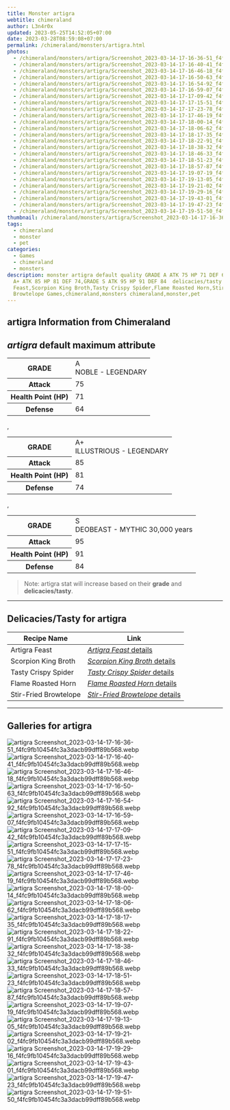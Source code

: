 ```yaml
---
title: Monster artigra
webtitle: chimeraland
author: L3n4r0x
updated: 2023-05-25T14:52:05+07:00
date: 2023-03-28T08:59:08+07:00
permalink: /chimeraland/monsters/artigra.html
photos:
  - /chimeraland/monsters/artigra/Screenshot_2023-03-14-17-16-36-51_f4fc9fb10454fc3a3dacb99dff89b568.webp
  - /chimeraland/monsters/artigra/Screenshot_2023-03-14-17-16-40-41_f4fc9fb10454fc3a3dacb99dff89b568.webp
  - /chimeraland/monsters/artigra/Screenshot_2023-03-14-17-16-46-18_f4fc9fb10454fc3a3dacb99dff89b568.webp
  - /chimeraland/monsters/artigra/Screenshot_2023-03-14-17-16-50-63_f4fc9fb10454fc3a3dacb99dff89b568.webp
  - /chimeraland/monsters/artigra/Screenshot_2023-03-14-17-16-54-92_f4fc9fb10454fc3a3dacb99dff89b568.webp
  - /chimeraland/monsters/artigra/Screenshot_2023-03-14-17-16-59-07_f4fc9fb10454fc3a3dacb99dff89b568.webp
  - /chimeraland/monsters/artigra/Screenshot_2023-03-14-17-17-09-42_f4fc9fb10454fc3a3dacb99dff89b568.webp
  - /chimeraland/monsters/artigra/Screenshot_2023-03-14-17-17-15-51_f4fc9fb10454fc3a3dacb99dff89b568.webp
  - /chimeraland/monsters/artigra/Screenshot_2023-03-14-17-17-23-78_f4fc9fb10454fc3a3dacb99dff89b568.webp
  - /chimeraland/monsters/artigra/Screenshot_2023-03-14-17-17-46-19_f4fc9fb10454fc3a3dacb99dff89b568.webp
  - /chimeraland/monsters/artigra/Screenshot_2023-03-14-17-18-00-14_f4fc9fb10454fc3a3dacb99dff89b568.webp
  - /chimeraland/monsters/artigra/Screenshot_2023-03-14-17-18-06-62_f4fc9fb10454fc3a3dacb99dff89b568.webp
  - /chimeraland/monsters/artigra/Screenshot_2023-03-14-17-18-17-35_f4fc9fb10454fc3a3dacb99dff89b568.webp
  - /chimeraland/monsters/artigra/Screenshot_2023-03-14-17-18-22-91_f4fc9fb10454fc3a3dacb99dff89b568.webp
  - /chimeraland/monsters/artigra/Screenshot_2023-03-14-17-18-38-32_f4fc9fb10454fc3a3dacb99dff89b568.webp
  - /chimeraland/monsters/artigra/Screenshot_2023-03-14-17-18-46-33_f4fc9fb10454fc3a3dacb99dff89b568.webp
  - /chimeraland/monsters/artigra/Screenshot_2023-03-14-17-18-51-23_f4fc9fb10454fc3a3dacb99dff89b568.webp
  - /chimeraland/monsters/artigra/Screenshot_2023-03-14-17-18-57-87_f4fc9fb10454fc3a3dacb99dff89b568.webp
  - /chimeraland/monsters/artigra/Screenshot_2023-03-14-17-19-07-19_f4fc9fb10454fc3a3dacb99dff89b568.webp
  - /chimeraland/monsters/artigra/Screenshot_2023-03-14-17-19-13-05_f4fc9fb10454fc3a3dacb99dff89b568.webp
  - /chimeraland/monsters/artigra/Screenshot_2023-03-14-17-19-21-02_f4fc9fb10454fc3a3dacb99dff89b568.webp
  - /chimeraland/monsters/artigra/Screenshot_2023-03-14-17-19-29-16_f4fc9fb10454fc3a3dacb99dff89b568.webp
  - /chimeraland/monsters/artigra/Screenshot_2023-03-14-17-19-43-01_f4fc9fb10454fc3a3dacb99dff89b568.webp
  - /chimeraland/monsters/artigra/Screenshot_2023-03-14-17-19-47-23_f4fc9fb10454fc3a3dacb99dff89b568.webp
  - /chimeraland/monsters/artigra/Screenshot_2023-03-14-17-19-51-50_f4fc9fb10454fc3a3dacb99dff89b568.webp
thumbnail: /chimeraland/monsters/artigra/Screenshot_2023-03-14-17-16-36-51_f4fc9fb10454fc3a3dacb99dff89b568.webp
tags:
  - chimeraland
  - monster
  - pet
categories:
  - Games
  - chimeraland
  - monsters
description: monster artigra default quality GRADE A ATK 75 HP 71 DEF 64,GRADE
  A+ ATK 85 HP 81 DEF 74,GRADE S ATK 95 HP 91 DEF 84  delicacies/tasty Artigra
  Feast,Scorpion King Broth,Tasty Crispy Spider,Flame Roasted Horn,Stir-Fried
  Browtelope Games,chimeraland,monsters chimeraland,monster,pet
---
```


<link
  rel="stylesheet"
  href="https://rawcdn.githack.com/dimaslanjaka/Web-Manajemen/870a349/css/bootstrap-5-3-0-alpha3-wrapper.css"
/>
<section id="bootstrap-wrapper">
  <h2>artigra Information from Chimeraland</h2>
  <h2 id="attribute"><i>artigra</i> default maximum attribute</h2>
  <div class="row">
    <div class="col mb-2">
      <div class="card bg-dark text-light">
        <div class="card-body">
          <table>
            <tr>
              <th>GRADE</th>
              <td>
                A <br /><span class="text-warning">NOBLE - LEGENDARY</span>
              </td>
            </tr>
            <tr>
              <th>Attack</th>
              <td>75</td>
            </tr>
            <tr>
              <th>Health Point (HP)</th>
              <td>71</td>
            </tr>
            <tr>
              <th>Defense</th>
              <td>64</td>
            </tr>
          </table>
        </div>
      </div>
    </div>
    ,
    <div class="col mb-2">
      <div class="card bg-dark text-light">
        <div class="card-body">
          <table>
            <tr>
              <th>GRADE</th>
              <td>
                A+ <br /><span class="text-warning"
                  >ILLUSTRIOUS - LEGENDARY</span
                >
              </td>
            </tr>
            <tr>
              <th>Attack</th>
              <td>85</td>
            </tr>
            <tr>
              <th>Health Point (HP)</th>
              <td>81</td>
            </tr>
            <tr>
              <th>Defense</th>
              <td>74</td>
            </tr>
          </table>
        </div>
      </div>
    </div>
    ,
    <div class="col mb-2">
      <div class="card bg-dark text-light">
        <div class="card-body">
          <table>
            <tr>
              <th>GRADE</th>
              <td>
                S <br /><span class="text-danger"
                  >DEOBEAST - MYTHIC 30,000 years</span
                >
              </td>
            </tr>
            <tr>
              <th>Attack</th>
              <td>95</td>
            </tr>
            <tr>
              <th>Health Point (HP)</th>
              <td>91</td>
            </tr>
            <tr>
              <th>Defense</th>
              <td>84</td>
            </tr>
          </table>
        </div>
      </div>
    </div>
  </div>
  <blockquote>
    Note: artigra stat will increase based on their <b>grade</b> and
    <b>delicacies/tasty</b>.
  </blockquote>
  <hr />
  <h2 id="delicacies">Delicacies/Tasty for artigra</h2>
  <div class="card">
    <div class="card-body">
      <div class="table-responsive">
        <table class="table table-striped table-dark">
          <thead>
            <tr>
              <th>Recipe Name</th>
              <th>Link</th>
            </tr>
          </thead>
          <tbody>
            <tr>
              <td>Artigra Feast</td>
              <td>
                <a
                  href="#"
                  class="text-primary"
                  title="Click here to view recipe Artigra Feast details"
                  ><i>Artigra Feast</i> details</a
                >
              </td>
            </tr>
            <tr>
              <td>Scorpion King Broth</td>
              <td>
                <a
                  href="#"
                  class="text-primary"
                  title="Click here to view recipe Scorpion King Broth details"
                  ><i>Scorpion King Broth</i> details</a
                >
              </td>
            </tr>
            <tr>
              <td>Tasty Crispy Spider</td>
              <td>
                <a
                  href="#"
                  class="text-primary"
                  title="Click here to view recipe Tasty Crispy Spider details"
                  ><i>Tasty Crispy Spider</i> details</a
                >
              </td>
            </tr>
            <tr>
              <td>Flame Roasted Horn</td>
              <td>
                <a
                  href="https://www.webmanajemen.com/chimeraland/recipes/flame-roasted-horn.html"
                  class="text-primary"
                  title="Click here to view recipe Flame Roasted Horn details"
                  ><i>Flame Roasted Horn</i> details</a
                >
              </td>
            </tr>
            <tr>
              <td>Stir-Fried Browtelope</td>
              <td>
                <a
                  href="https://www.webmanajemen.com/chimeraland/recipes/stir-fried-browtelope.html"
                  class="text-primary"
                  title="Click here to view recipe Stir-Fried Browtelope details"
                  ><i>Stir-Fried Browtelope</i> details</a
                >
              </td>
            </tr>
          </tbody>
        </table>
      </div>
    </div>
  </div>
  <hr />
  <div id="gallery">
    <h2>Galleries for artigra</h2>
    <div class="row">
      <div class="col-lg-6 col-12">
        <img
          src="https://www.webmanajemen.com/chimeraland/monsters/artigra/Screenshot_2023-03-14-17-16-36-51_f4fc9fb10454fc3a3dacb99dff89b568.webp"
          alt="artigra Screenshot_2023-03-14-17-16-36-51_f4fc9fb10454fc3a3dacb99dff89b568.webp"
        />
      </div>
      <div class="col-lg-6 col-12">
        <img
          src="https://www.webmanajemen.com/chimeraland/monsters/artigra/Screenshot_2023-03-14-17-16-40-41_f4fc9fb10454fc3a3dacb99dff89b568.webp"
          alt="artigra Screenshot_2023-03-14-17-16-40-41_f4fc9fb10454fc3a3dacb99dff89b568.webp"
        />
      </div>
      <div class="col-lg-6 col-12">
        <img
          src="https://www.webmanajemen.com/chimeraland/monsters/artigra/Screenshot_2023-03-14-17-16-46-18_f4fc9fb10454fc3a3dacb99dff89b568.webp"
          alt="artigra Screenshot_2023-03-14-17-16-46-18_f4fc9fb10454fc3a3dacb99dff89b568.webp"
        />
      </div>
      <div class="col-lg-6 col-12">
        <img
          src="https://www.webmanajemen.com/chimeraland/monsters/artigra/Screenshot_2023-03-14-17-16-50-63_f4fc9fb10454fc3a3dacb99dff89b568.webp"
          alt="artigra Screenshot_2023-03-14-17-16-50-63_f4fc9fb10454fc3a3dacb99dff89b568.webp"
        />
      </div>
      <div class="col-lg-6 col-12">
        <img
          src="https://www.webmanajemen.com/chimeraland/monsters/artigra/Screenshot_2023-03-14-17-16-54-92_f4fc9fb10454fc3a3dacb99dff89b568.webp"
          alt="artigra Screenshot_2023-03-14-17-16-54-92_f4fc9fb10454fc3a3dacb99dff89b568.webp"
        />
      </div>
      <div class="col-lg-6 col-12">
        <img
          src="https://www.webmanajemen.com/chimeraland/monsters/artigra/Screenshot_2023-03-14-17-16-59-07_f4fc9fb10454fc3a3dacb99dff89b568.webp"
          alt="artigra Screenshot_2023-03-14-17-16-59-07_f4fc9fb10454fc3a3dacb99dff89b568.webp"
        />
      </div>
      <div class="col-lg-6 col-12">
        <img
          src="https://www.webmanajemen.com/chimeraland/monsters/artigra/Screenshot_2023-03-14-17-17-09-42_f4fc9fb10454fc3a3dacb99dff89b568.webp"
          alt="artigra Screenshot_2023-03-14-17-17-09-42_f4fc9fb10454fc3a3dacb99dff89b568.webp"
        />
      </div>
      <div class="col-lg-6 col-12">
        <img
          src="https://www.webmanajemen.com/chimeraland/monsters/artigra/Screenshot_2023-03-14-17-17-15-51_f4fc9fb10454fc3a3dacb99dff89b568.webp"
          alt="artigra Screenshot_2023-03-14-17-17-15-51_f4fc9fb10454fc3a3dacb99dff89b568.webp"
        />
      </div>
      <div class="col-lg-6 col-12">
        <img
          src="https://www.webmanajemen.com/chimeraland/monsters/artigra/Screenshot_2023-03-14-17-17-23-78_f4fc9fb10454fc3a3dacb99dff89b568.webp"
          alt="artigra Screenshot_2023-03-14-17-17-23-78_f4fc9fb10454fc3a3dacb99dff89b568.webp"
        />
      </div>
      <div class="col-lg-6 col-12">
        <img
          src="https://www.webmanajemen.com/chimeraland/monsters/artigra/Screenshot_2023-03-14-17-17-46-19_f4fc9fb10454fc3a3dacb99dff89b568.webp"
          alt="artigra Screenshot_2023-03-14-17-17-46-19_f4fc9fb10454fc3a3dacb99dff89b568.webp"
        />
      </div>
      <div class="col-lg-6 col-12">
        <img
          src="https://www.webmanajemen.com/chimeraland/monsters/artigra/Screenshot_2023-03-14-17-18-00-14_f4fc9fb10454fc3a3dacb99dff89b568.webp"
          alt="artigra Screenshot_2023-03-14-17-18-00-14_f4fc9fb10454fc3a3dacb99dff89b568.webp"
        />
      </div>
      <div class="col-lg-6 col-12">
        <img
          src="https://www.webmanajemen.com/chimeraland/monsters/artigra/Screenshot_2023-03-14-17-18-06-62_f4fc9fb10454fc3a3dacb99dff89b568.webp"
          alt="artigra Screenshot_2023-03-14-17-18-06-62_f4fc9fb10454fc3a3dacb99dff89b568.webp"
        />
      </div>
      <div class="col-lg-6 col-12">
        <img
          src="https://www.webmanajemen.com/chimeraland/monsters/artigra/Screenshot_2023-03-14-17-18-17-35_f4fc9fb10454fc3a3dacb99dff89b568.webp"
          alt="artigra Screenshot_2023-03-14-17-18-17-35_f4fc9fb10454fc3a3dacb99dff89b568.webp"
        />
      </div>
      <div class="col-lg-6 col-12">
        <img
          src="https://www.webmanajemen.com/chimeraland/monsters/artigra/Screenshot_2023-03-14-17-18-22-91_f4fc9fb10454fc3a3dacb99dff89b568.webp"
          alt="artigra Screenshot_2023-03-14-17-18-22-91_f4fc9fb10454fc3a3dacb99dff89b568.webp"
        />
      </div>
      <div class="col-lg-6 col-12">
        <img
          src="https://www.webmanajemen.com/chimeraland/monsters/artigra/Screenshot_2023-03-14-17-18-38-32_f4fc9fb10454fc3a3dacb99dff89b568.webp"
          alt="artigra Screenshot_2023-03-14-17-18-38-32_f4fc9fb10454fc3a3dacb99dff89b568.webp"
        />
      </div>
      <div class="col-lg-6 col-12">
        <img
          src="https://www.webmanajemen.com/chimeraland/monsters/artigra/Screenshot_2023-03-14-17-18-46-33_f4fc9fb10454fc3a3dacb99dff89b568.webp"
          alt="artigra Screenshot_2023-03-14-17-18-46-33_f4fc9fb10454fc3a3dacb99dff89b568.webp"
        />
      </div>
      <div class="col-lg-6 col-12">
        <img
          src="https://www.webmanajemen.com/chimeraland/monsters/artigra/Screenshot_2023-03-14-17-18-51-23_f4fc9fb10454fc3a3dacb99dff89b568.webp"
          alt="artigra Screenshot_2023-03-14-17-18-51-23_f4fc9fb10454fc3a3dacb99dff89b568.webp"
        />
      </div>
      <div class="col-lg-6 col-12">
        <img
          src="https://www.webmanajemen.com/chimeraland/monsters/artigra/Screenshot_2023-03-14-17-18-57-87_f4fc9fb10454fc3a3dacb99dff89b568.webp"
          alt="artigra Screenshot_2023-03-14-17-18-57-87_f4fc9fb10454fc3a3dacb99dff89b568.webp"
        />
      </div>
      <div class="col-lg-6 col-12">
        <img
          src="https://www.webmanajemen.com/chimeraland/monsters/artigra/Screenshot_2023-03-14-17-19-07-19_f4fc9fb10454fc3a3dacb99dff89b568.webp"
          alt="artigra Screenshot_2023-03-14-17-19-07-19_f4fc9fb10454fc3a3dacb99dff89b568.webp"
        />
      </div>
      <div class="col-lg-6 col-12">
        <img
          src="https://www.webmanajemen.com/chimeraland/monsters/artigra/Screenshot_2023-03-14-17-19-13-05_f4fc9fb10454fc3a3dacb99dff89b568.webp"
          alt="artigra Screenshot_2023-03-14-17-19-13-05_f4fc9fb10454fc3a3dacb99dff89b568.webp"
        />
      </div>
      <div class="col-lg-6 col-12">
        <img
          src="https://www.webmanajemen.com/chimeraland/monsters/artigra/Screenshot_2023-03-14-17-19-21-02_f4fc9fb10454fc3a3dacb99dff89b568.webp"
          alt="artigra Screenshot_2023-03-14-17-19-21-02_f4fc9fb10454fc3a3dacb99dff89b568.webp"
        />
      </div>
      <div class="col-lg-6 col-12">
        <img
          src="https://www.webmanajemen.com/chimeraland/monsters/artigra/Screenshot_2023-03-14-17-19-29-16_f4fc9fb10454fc3a3dacb99dff89b568.webp"
          alt="artigra Screenshot_2023-03-14-17-19-29-16_f4fc9fb10454fc3a3dacb99dff89b568.webp"
        />
      </div>
      <div class="col-lg-6 col-12">
        <img
          src="https://www.webmanajemen.com/chimeraland/monsters/artigra/Screenshot_2023-03-14-17-19-43-01_f4fc9fb10454fc3a3dacb99dff89b568.webp"
          alt="artigra Screenshot_2023-03-14-17-19-43-01_f4fc9fb10454fc3a3dacb99dff89b568.webp"
        />
      </div>
      <div class="col-lg-6 col-12">
        <img
          src="https://www.webmanajemen.com/chimeraland/monsters/artigra/Screenshot_2023-03-14-17-19-47-23_f4fc9fb10454fc3a3dacb99dff89b568.webp"
          alt="artigra Screenshot_2023-03-14-17-19-47-23_f4fc9fb10454fc3a3dacb99dff89b568.webp"
        />
      </div>
      <div class="col-lg-6 col-12">
        <img
          src="https://www.webmanajemen.com/chimeraland/monsters/artigra/Screenshot_2023-03-14-17-19-51-50_f4fc9fb10454fc3a3dacb99dff89b568.webp"
          alt="artigra Screenshot_2023-03-14-17-19-51-50_f4fc9fb10454fc3a3dacb99dff89b568.webp"
        />
      </div>
    </div>
  </div>
</section>